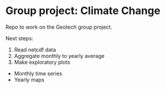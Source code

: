 # Group project: Climate Change
Repo to work on the Geotech group project.

Next steps:
1. Read netcdf data
2. Aggregate monthly to yearly average
3. Make exploratory plots
  * Monthly time series
  * Yearly maps
